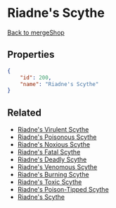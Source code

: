 # Riadne's Scythe

<no description available>

[Back to mergeShop](../merge-shops.md)

## Properties

```json
{
    "id": 200,
    "name": "Riadne's Scythe"
}
```

## Related

- [Riadne's Virulent Scythe](../items/11741-riadne-s-virulent-scythe.md)
- [Riadne's Poisonous Scythe](../items/11740-riadne-s-poisonous-scythe.md)
- [Riadne's Noxious Scythe](../items/11739-riadne-s-noxious-scythe.md)
- [Riadne's Fatal Scythe](../items/11738-riadne-s-fatal-scythe.md)
- [Riadne's Deadly Scythe](../items/11737-riadne-s-deadly-scythe.md)
- [Riadne's Venomous Scythe](../items/11736-riadne-s-venomous-scythe.md)
- [Riadne's Burning Scythe](../items/11735-riadne-s-burning-scythe.md)
- [Riadne's Toxic Scythe](../items/11734-riadne-s-toxic-scythe.md)
- [Riadne's Poison-Tipped Scythe](../items/11733-riadne-s-poison-tipped-scythe.md)
- [Riadne's Scythe](../items/11732-riadne-s-scythe.md)

